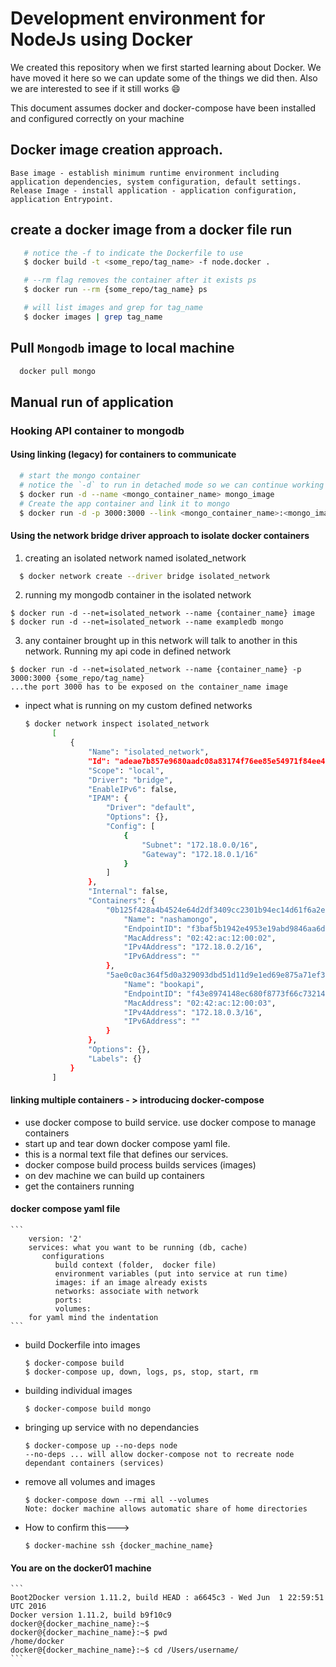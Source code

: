 # Development environment for NodeJs using Docker
We created this repository when we first started learning about Docker. We have moved it here so we can update some of the things we did then. Also we are interested to see if it still works :smile:

This document assumes docker and docker-compose have been installed and configured correctly on your machine

## Docker image creation approach.
    Base image - establish minimum runtime environment including application dependencies, system configuration, default settings.
    Release Image - install application - application configuration, application Entrypoint.

## create a docker image from a docker file run
  ```bash
     # notice the -f to indicate the Dockerfile to use
     $ docker build -t <some_repo/tag_name> -f node.docker .

     # --rm flag removes the container after it exists ps
     $ docker run --rm {some_repo/tag_name} ps

     # will list images and grep for tag_name
     $ docker images | grep tag_name
  ```

## Pull `Mongodb` image to local machine

  ```bash
    docker pull mongo
  ```

## Manual run of application

### Hooking API container to mongodb

#### Using linking (legacy) for containers to communicate
  ```bash
    # start the mongo container
    # notice the `-d` to run in detached mode so we can continue working on the terminal
    $ docker run -d --name <mongo_container_name> mongo_image
    # Create the app container and link it to mongo
    $ docker run -d -p 3000:3000 --link <mongo_container_name>:<mongo_image> --name <app_container_name> <app_image>
  ```

#### Using the network bridge driver approach to isolate docker containers
  1. creating an isolated network named isolated_network
  ```bash
    $ docker network create --driver bridge isolated_network
  ```
  2. running my mongodb container in the isolated network
  ```
  $ docker run -d --net=isolated_network --name {container_name} image
  $ docker run -d --net=isolated_network --name exampledb mongo
  ```
  3. any container brought up in this network will talk to another in this network. Running my api code in defined network
  ```
  $ docker run -d --net=isolated_network --name {container_name} -p 3000:3000 {some_repo/tag_name}
  ...the port 3000 has to be exposed on the container_name image
  ```
- inpect what is running on my custom defined networks
  ```bash
  $ docker network inspect isolated_network
        [
            {
                "Name": "isolated_network",
                "Id": "adeae7b857e9680aadc08a83174f76ee85e54971f84ee445f3690870707a8051",
                "Scope": "local",
                "Driver": "bridge",
                "EnableIPv6": false,
                "IPAM": {
                    "Driver": "default",
                    "Options": {},
                    "Config": [
                        {
                            "Subnet": "172.18.0.0/16",
                            "Gateway": "172.18.0.1/16"
                        }
                    ]
                },
                "Internal": false,
                "Containers": {
                    "0b125f428a4b4524e64d2df3409cc2301b94ec14d61f6a2ef3c3088014e06215": {
                        "Name": "nashamongo",
                        "EndpointID": "f3baf5b1942e4953e19abd9846aa6db0b77617e81c4c7d77e2ff6f25b406dcfe",
                        "MacAddress": "02:42:ac:12:00:02",
                        "IPv4Address": "172.18.0.2/16",
                        "IPv6Address": ""
                    },
                    "5ae0c0ac364f5d0a329093dbd51d11d9e1ed69e875a71ef30a3e6b9625663955": {
                        "Name": "bookapi",
                        "EndpointID": "f43e8974148ec680f8773f66c73214d5472687cdafd353b8f4f6eabbc9f734cb",
                        "MacAddress": "02:42:ac:12:00:03",
                        "IPv4Address": "172.18.0.3/16",
                        "IPv6Address": ""
                    }
                },
                "Options": {},
                "Labels": {}
            }
        ]
  ```

#### linking multiple containers - > introducing docker-compose
- use docker compose to build service. use docker compose to manage containers
- start up and tear down
docker compose yaml file.
- this is a normal text file that defines our services.
- docker compose build process builds services (images)
- on dev machine we can build up containers
- get the containers running

#### docker compose yaml file

    ```
        version: '2'
        services: what you want to be running (db, cache)
           configurations
              build context (folder,  docker file)
              environment variables (put into service at run time)
              images: if an image already exists
              networks: associate with network
              ports:
              volumes:
        for yaml mind the indentation
    ```
- build Dockerfile into images
    ```
    $ docker-compose build
    $ docker-compose up, down, logs, ps, stop, start, rm
    ```
- building individual images
  ```
  $ docker-compose build mongo
  ```
- bringing up service with no dependancies
  ```
  $ docker-compose up --no-deps node
  --no-deps ... will allow docker-compose not to recreate node dependant containers (services)
  ```
- remove all volumes and images
  ```
  $ docker-compose down --rmi all --volumes
  Note: docker machine allows automatic share of home directories
  ```
- How to confirm this--->
  ```
  $ docker-machine ssh {docker_machine_name}
  ```
 #### You are on the docker01 machine
    ```
    Boot2Docker version 1.11.2, build HEAD : a6645c3 - Wed Jun  1 22:59:51 UTC 2016
    Docker version 1.11.2, build b9f10c9
    docker@{docker_machine_name}:~$
    docker@{docker_machine_name}:~$ pwd
    /home/docker
    docker@{docker_machine_name}:~$ cd /Users/username/
    ```
